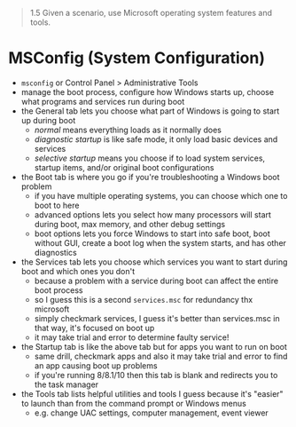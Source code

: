 > 1.5 Given a scenario, use Microsoft operating system features and tools. 

# MSConfig (System Configuration)

- `msconfig` or Control Panel > Administrative Tools
- manage the boot process, configure how Windows starts up, choose what programs and services run during boot
- the General tab lets you choose what part of Windows is going to start up during boot
	- *normal* means everything loads as it normally does
	- *diagnostic startup* is like safe mode, it only load basic devices and services
	- *selective startup* means you choose if to load system services, startup items, and/or original boot configurations
- the Boot tab is where you go if you're troubleshooting a Windows boot problem
	- if you have multiple operating systems, you can choose which one to boot to here
	- advanced options lets you select how many processors will start during boot, max memory, and other debug settings
	- boot options lets you force Windows to start into safe boot, boot without GUI, create a boot log when the system starts, and has other diagnostics
- the Services tab lets you choose which services you want to start during boot and which ones you don't
	- because a problem with a service during boot can affect the entire boot process
	- so I guess this is a second `services.msc` for redundancy thx microsoft
	- simply checkmark services, I guess it's better than services.msc in that way, it's focused on boot up
	- it may take trial and error to determine faulty service!
- the Startup tab is like the above tab but for apps you want to run on boot
	- same drill, checkmark apps and also it may take trial and error to find an app causing boot up problems
	- if you're running 8/8.1/10 then this tab is blank and redirects you to the task manager
- the Tools tab lists helpful utilities and tools I guess because it's "easier" to launch than from the command prompt or Windows menus
	- e.g. change UAC settings, computer management, event viewer